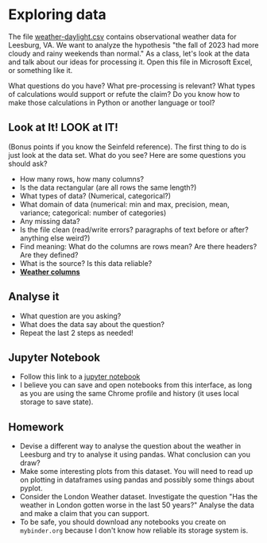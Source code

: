 
# Exploring data

The file [weather-daylight.csv](../data/weather-daylight.csv) contains observational weather data for Leesburg, VA. We want to
analyze the hypothesis "the fall of 2023 had more cloudy and rainy weekends than normal."
As a class, let's look at the data and talk about our ideas for processing it. Open this file in Microsoft Excel, or something like it.

What questions do you have? What pre-processing is relevant?
What types of calculations would support or refute the claim? Do you know how to make
those calculations in Python or another language or tool?

## Look at It! LOOK at IT!

(Bonus points if you know the Seinfeld reference). The first thing to do is just look at the data set. What do you see? Here are some questions you should ask?
- How many rows, how many columns?
- Is the data rectangular (are all rows the same length?)
- What types of data? (Numerical, categorical?)
- What domain of data (numerical: min and max, precision, mean, variance; categorical: number of categories)
- Any missing data?
- Is the file clean (read/write errors? paragraphs of text before or after? anything else weird?)
- Find meaning: What do the columns are rows mean? Are there headers? Are they defined?
- What is the source? Is this data reliable?
- **[Weather columns](../data/weather-columns.md)**

## Analyse it
- What question are you asking?
- What does the data say about the question?
- Repeat the last 2 steps as needed!

## Jupyter Notebook
- Follow this link to a [jupyter notebook](https://mybinder.org/v2/gh/AET-CS/ML-binder/HEAD?labpath=weather.ipynb)
- I believe you can save and open notebooks from this interface, as long as you are using the same Chrome profile and history (it uses local storage to save state).

## Homework
- Devise a different way to analyse the question about the weather in Leesburg and try to analyse it using pandas. What conclusion can you draw?
- Make some interesting plots from this dataset. You will need to read up on plotting in dataframes using pandas and possibly some things about pyplot.
- Consider the London Weather dataset. Investigate the question "Has the weather in London gotten worse in the last 50 years?" Analyse the data and make a claim that you can support.
- To be safe, you should download any notebooks you create on `mybinder.org` because I don't know how reliable its storage system is.